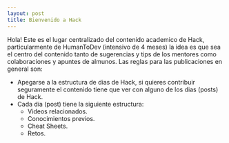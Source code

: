 ```yaml
---
layout: post
title: Bienvenido a Hack
---
```


Hola! Este es el lugar centralizado del contenido academico de Hack, particularmente de HumanToDev (intensivo de 4 meses) la idea es que sea el centro del contenido tanto de sugerencias y tips de los mentores como colaboraciones y apuntes de almunos. Las reglas para las publicaciones en general son:

- Apegarse a la estructura de dias de Hack, si quieres contribuir seguramente el contenido tiene que ver con alguno de los dias (posts) de Hack.
- Cada día (post) tiene la siguiente estructura:
  - Videos relacionados.
  - Conocimientos previos.
  - Cheat Sheets.
  - Retos.
